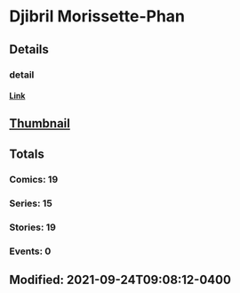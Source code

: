 # Djibril  Morissette-Phan 
## Details
### detail
#### [Link](http://marvel.com/comics/creators/12925/djibril_morissette-phan?utm_campaign=apiRef&utm_source=225578a89fc76f3d20fbffda5d17a88d)
## [Thumbnail](http://i.annihil.us/u/prod/marvel/i/mg/b/40/image_not_available.jpg)
## Totals
### Comics: 19
### Series: 15
### Stories: 19
### Events: 0
## Modified: 2021-09-24T09:08:12-0400